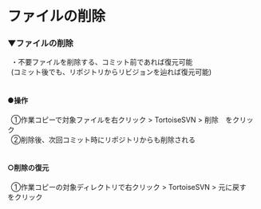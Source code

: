 # ファイルの削除

### ▼ファイルの削除
&ensp;・不要ファイルを削除する、コミット前であれば復元可能<br>
&ensp;(コミット後でも、リポジトリからリビジョンを辿れば復元可能)<br>
<br>

#### ●操作
&ensp;①作業コピーで対象ファイルを右クリック > TortoiseSVN > 削除　をクリック<br>
&ensp;②削除後、次回コミット時にリポジトリからも削除される<br>
<br>

#### ○削除の復元
&ensp;①作業コピーの対象ディレクトリで右クリック > TortoiseSVN > 元に戻す　をクリック<br>
<br>
